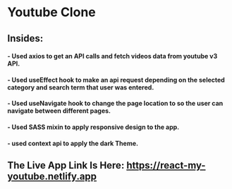 # Youtube Clone
## Insides:
#### - Used axios to get an API calls and fetch videos data from youtube v3 API.
#### - Used useEffect hook to make an api request depending on the selected category and search term that user was entered. 
#### - Used useNavigate hook to change the page location to so the user can navigate between different pages.
#### - Used SASS mixin to apply responsive design to the app.
#### - used context api to apply the dark Theme.
## The Live App Link Is Here: https://react-my-youtube.netlify.app
